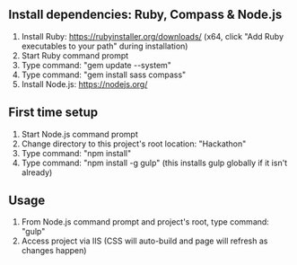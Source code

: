 ## Install dependencies: Ruby, Compass & Node.js
1. Install Ruby: https://rubyinstaller.org/downloads/ (x64, click "Add Ruby executables to your path" during installation)
2. Start Ruby command prompt
3. Type command: "gem update --system"
4. Type command: "gem install sass compass"
5. Install Node.js: https://nodejs.org/ 

## First time setup
1. Start Node.js command prompt
2. Change directory to this project's root location: "Hackathon"
3. Type command: "npm install"
4. Type command: "npm install -g gulp" (this installs gulp globally if it isn't already)

## Usage
1. From Node.js command prompt and project's root, type command: "gulp"
2. Access project via IIS (CSS will auto-build and page will refresh as changes happen)